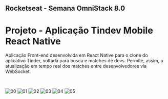## Rocketseat - Semana OmniStack 8.0
# Projeto - Aplicação Tindev Mobile React Native
Aplicação Front-end desenvolvida em React Native para o clone do aplicativo Tinder, voltada para busca e matches de devs. Permite, assim, a atualização em tempo real dos matches entre desenvolvedores via WebSocket.

<br>

![00](https://user-images.githubusercontent.com/48495838/79370839-bda03000-7f29-11ea-8abc-c71759bb410a.jpg)
![01](https://user-images.githubusercontent.com/48495838/79370841-be38c680-7f29-11ea-8f40-7be1beb5a78e.jpg)
![02](https://user-images.githubusercontent.com/48495838/79370842-bed15d00-7f29-11ea-939e-cbb85adcab9c.jpg)
![03](https://user-images.githubusercontent.com/48495838/79370844-bf69f380-7f29-11ea-9689-e1aba9fd8c9a.jpg)
![04](https://user-images.githubusercontent.com/48495838/79370847-c0028a00-7f29-11ea-8665-68371115e632.png)
![05](https://user-images.githubusercontent.com/48495838/79370848-c09b2080-7f29-11ea-8864-54d2c69be6cb.png)
